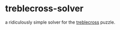 # treblecross-solver

a ridiculously simple solver for the
[treblecross](https://en.wikipedia.org/wiki/Treblecross) puzzle.
